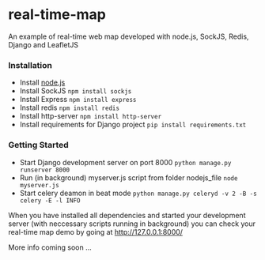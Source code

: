real-time-map
=============

An example of real-time web map developed with node.js, SockJS, Redis, Django and LeafletJS

<h3>Installation</h3>
<ul>
<li>Install <a href="http://nodejs.org/download/">node.js</a></li>
<li>Install SockJS <code>npm install sockjs</code></li>
<li>Install Express <code>npm install express</code></li>
<li>Install redis <code>npm install redis</code></li>
<li>Install http-server <code>npm install http-server</code></li>
<li>Install requirements for Django project <code>pip install requirements.txt</code>
</ul>

<h3>Getting Started</h3>
<ul>
<li>Start Django development server on port 8000 <code>python manage.py runserver 8000</code></li>
<li>Run (in background) myserver.js script from folder nodejs_file <code>node myserver.js</code>
<li>Start celery deamon in beat mode <code>python manage.py celeryd -v 2 -B -s celery -E -l INFO</code></li>
</ul>

When you have installed all dependencies and started your development server (with neccessary scripts running in background) you can check your real-time map demo by going at http://127.0.0.1:8000/  

More info coming soon ...
